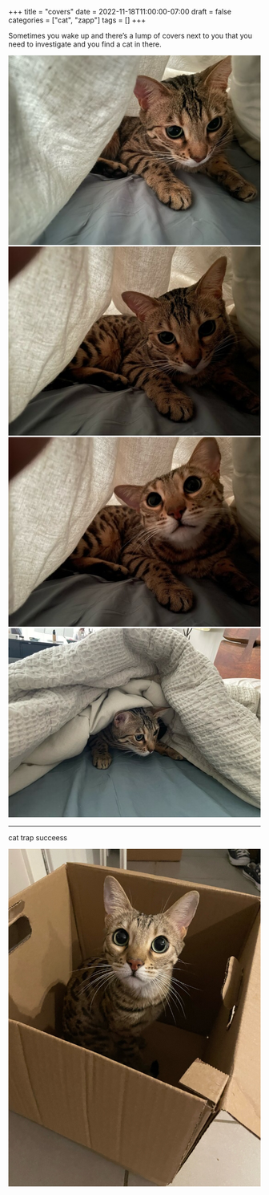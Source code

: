 +++
title = "covers"
date = 2022-11-18T11:00:00-07:00
draft = false
categories = ["cat", "zapp"]
tags = []
+++

Sometimes you wake up and there’s a lump of covers next to you that you need to investigate and you find a cat in there.

![](./zapp-1.png)
![](./zapp-2.png)
![](./zapp-3.png)
![](./zapp-4.png)

-------

cat trap succeess

![](./cat-trap.png)